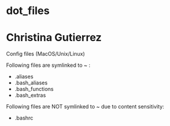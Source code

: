 dot_files
=========
# Christina Gutierrez

Config files (MacOS/Unix/Linux)

Following files are symlinked to ~ :
* .aliases
* .bash_aliases
* .bash_functions
* .bash_extras

Following files are NOT symlinked to ~ due to content sensitivity:
* .bashrc
